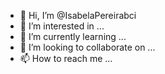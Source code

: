 - 👋 Hi, I’m @IsabelaPereirabci
- 👀 I’m interested in ...
- 🌱 I’m currently learning ...
- 💞️ I’m looking to collaborate on ...
- 📫 How to reach me ...

<!---
IsabelaPereirabci/IsabelaPereirabci is a ✨ special ✨ repository because its `README.md` (this file) appears on your GitHub profile.
You can click the Preview link to take a look at your changes.
--->
